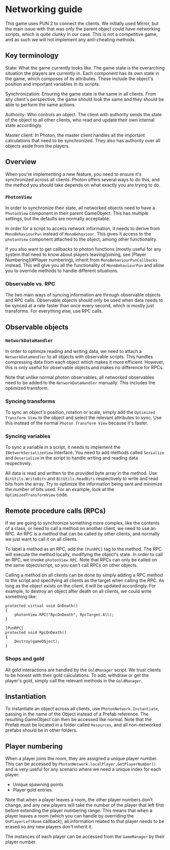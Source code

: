 # Networking guide

This game uses PUN 2 to connect the clients. We initially used Mirror, but the main issue with that was only the parent
object could have networking scripts, which is quite clunky in our case. This is not a competitive game, and as such we
will not implement any anti-cheating methods.

## Key terminology

State: What the game currently looks like. The game state is the overarching situation the players are currently in.
Each component has its own state in the game, which composes of its attributes. These include the object's position and
important variables in its scripts.

Synchronization: Ensuring the game state is the same in all clients. From any client's perspective, the game should look
the same and they should be able to perform the same actions.

Authority: Who controls an object. The client with authority sends the state of the object to all other clients, who
read and update their own internal state accordingly.

Master client: In Photon, the master client handles all the important calculations that need to be synchronized. They
also has authority over all objects aside from the players.

## Overview

When you're implementing a new feature, you need to ensure it's synchronized across all clients. Photon offers several
ways to do this, and the method you should take depends on what exactly you are trying to do.

### `PhotonView`

In order to synchronize their state, all networked objects need to have a `PhotonView` component in their parent
GameObject. This has multiple settings, but the defaults are normally acceptable.

In order for a script to access network information, it needs to derive from `MonoBehaviourPun` instead
of `MonoBehaviour`. This gives it access to the `photonView` component attached to the object, among other
functionality.

If you also want to get callbacks to photon functions (mostly useful for any system that need to know about players
leaving/joining, see [Player Numbering](#Player numbering), inherit from `MonoBehaviourPunCallbacks` instead. This will
give you all the functionality of `MonoBehaviourPun` and allow you to override methods to handle different situations.

### Observable vs. RPC

The two main ways of syncing information are through observable objects and RPC calls. Observable objects should only be
used when data needs to be synced at a rate faster than once every second, which is mostly just transforms. For
everything else, use RPC calls.

## Observable objects

### `NetworkDataHandler`

In order to optimize reading and writing data, we need to attach a `NetworkDataHandler` to all objects with observable
scripts. This handles compressing data from each object which makes it more efficient. However, this is only useful for
observable objects and makes no difference for RPCs.

Note that unlike normal photon observables, all networked observables need to be added to the `NetworkDataHandler`
manually. This includes the optimized transform.

### Syncing transforms

To sync an object's position, rotation or scale, simply add the `Optimized Transform View` to the object and select the
relevant attributes to sync. Use this instead of the normal `Photon Transform View` because it's faster.

### Syncing variables

To sync a variable in a script, it needs to implement the `INetworkSerializeView` interface. You need to add methods
called `Serialize` and `Deserialize` in the script to handle writing and reading data respectively.

All data is read and written to the provided byte array in the method. Use `BitUtils.WriteBits` and `BitUtils.ReadBits`
respectively to write and read bits from the array. Try to optimize the information being sent and minimize the number
of bits used. For an example, look at the `OptimizedTransformView` code.

## Remote procedure calls (RPCs)

If we are going to synchronize something more complex, like the contents of a class, or need to call a method on another
client, we need to use an RPC. An RPC is a method that can be called by other clients, and normally we just want to call
it on all clients.

To label a method as an RPC, add the `[PunRPC]` tag to the method. The RPC will execute the method locally, modifying
the object's state. In order to call an RPC, we invoke `photonView.RPC`. Note that RPCs can only be called on the same
object/script, so you can't call RPCs on other objects.

Calling a method on all clients can be done by simply adding a RPC method to the script and specifying all clients as
the target when calling the RPC. As long as the object exists on the client, it will be updated accordingly. For
example, to destroy an object after death on all clients, we could write something like:

```
protected virtual void OnDeath()
{
	photonView.RPC("RpcOnDeath", RpcTarget.All);
}

[PunRPC]
protected void RpcOnDeath()
{
	Destroy(gameObject);
}
```

### Shops and gold

All gold interactions are handled by the `GoldManager` script. We trust clients to be honest with their gold
calculations. To add, withdraw or get the player's gold, simply call the relevant methods in the `GoldManager`.

## Instantiation

To instantiate an object across all clients, use `PhotonNetwork.Instantiate`, passing in the name of the Object instead
of a Prefab reference. The resulting GameObject can then be accessed like normal. Note that the Prefab must be located
in a folder called `Resources`, and all non-networked prefabs should be in other folders.

## Player numbering

When a player joins the room, they are assigned a unique player number. This can be accessed
by `PhotonNetwork.localPlayer.GetPlayerNumber()` and is very useful for any scenario where we need a unique index for
each player:

- Unique spawning points
- Player gold entries

Note that when a player leaves a room, the other player numbers don't change, and any new players will take the number
of the player that left first before extending the player numbering range. This means that when a player leaves a room
(which you can handle by overriding the `OnPlayerLeftRoom` callback), all information related to that player needs to be
erased so any new players don't inherit it.

The instances of each player can be accessed from the `GameManager` by their player number.